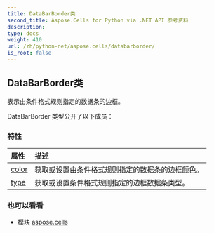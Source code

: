 ```yaml
---
title: DataBarBorder类
second_title: Aspose.Cells for Python via .NET API 参考资料
description:
type: docs
weight: 410
url: /zh/python-net/aspose.cells/databarborder/
is_root: false
---
```

## DataBarBorder类
表示由条件格式规则指定的数据条的边框。



DataBarBorder 类型公开了以下成员：

### 特性
|属性|描述|
| :- | :- |
| [color](/cells/zh/python-net/aspose.cells/databarborder/color) |获取或设置由条件格式规则指定的数据条的边框颜色。|
| [type](/cells/zh/python-net/aspose.cells/databarborder/type) |获取或设置条件格式规则指定的边框数据条类型。|



### 也可以看看
* 模块 [aspose.cells](..)
